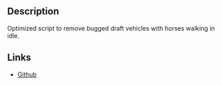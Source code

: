 ## Description
Optimized script to remove bugged draft vehicles with horses walking in idle.

## Links
- [Github](https://github.com/Sarbatore/srb_fixdrafts)